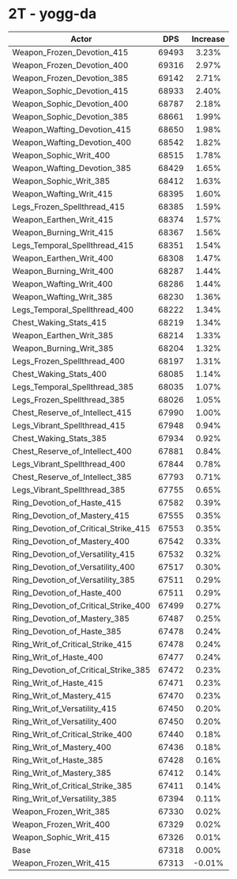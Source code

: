 # 2T - yogg-da
| Actor | DPS | Increase |
|---|:---:|:---:|
|Weapon_Frozen_Devotion_415|69493|3.23%|
|Weapon_Frozen_Devotion_400|69316|2.97%|
|Weapon_Frozen_Devotion_385|69142|2.71%|
|Weapon_Sophic_Devotion_415|68933|2.40%|
|Weapon_Sophic_Devotion_400|68787|2.18%|
|Weapon_Sophic_Devotion_385|68661|1.99%|
|Weapon_Wafting_Devotion_415|68650|1.98%|
|Weapon_Wafting_Devotion_400|68542|1.82%|
|Weapon_Sophic_Writ_400|68515|1.78%|
|Weapon_Wafting_Devotion_385|68429|1.65%|
|Weapon_Sophic_Writ_385|68412|1.63%|
|Weapon_Wafting_Writ_415|68395|1.60%|
|Legs_Frozen_Spellthread_415|68385|1.59%|
|Weapon_Earthen_Writ_415|68374|1.57%|
|Weapon_Burning_Writ_415|68367|1.56%|
|Legs_Temporal_Spellthread_415|68351|1.54%|
|Weapon_Earthen_Writ_400|68308|1.47%|
|Weapon_Burning_Writ_400|68287|1.44%|
|Weapon_Wafting_Writ_400|68286|1.44%|
|Weapon_Wafting_Writ_385|68230|1.36%|
|Legs_Temporal_Spellthread_400|68222|1.34%|
|Chest_Waking_Stats_415|68219|1.34%|
|Weapon_Earthen_Writ_385|68214|1.33%|
|Weapon_Burning_Writ_385|68204|1.32%|
|Legs_Frozen_Spellthread_400|68197|1.31%|
|Chest_Waking_Stats_400|68085|1.14%|
|Legs_Temporal_Spellthread_385|68035|1.07%|
|Legs_Frozen_Spellthread_385|68026|1.05%|
|Chest_Reserve_of_Intellect_415|67990|1.00%|
|Legs_Vibrant_Spellthread_415|67948|0.94%|
|Chest_Waking_Stats_385|67934|0.92%|
|Chest_Reserve_of_Intellect_400|67881|0.84%|
|Legs_Vibrant_Spellthread_400|67844|0.78%|
|Chest_Reserve_of_Intellect_385|67793|0.71%|
|Legs_Vibrant_Spellthread_385|67755|0.65%|
|Ring_Devotion_of_Haste_415|67582|0.39%|
|Ring_Devotion_of_Mastery_415|67555|0.35%|
|Ring_Devotion_of_Critical_Strike_415|67553|0.35%|
|Ring_Devotion_of_Mastery_400|67542|0.33%|
|Ring_Devotion_of_Versatility_415|67532|0.32%|
|Ring_Devotion_of_Versatility_400|67517|0.30%|
|Ring_Devotion_of_Versatility_385|67511|0.29%|
|Ring_Devotion_of_Haste_400|67511|0.29%|
|Ring_Devotion_of_Critical_Strike_400|67499|0.27%|
|Ring_Devotion_of_Mastery_385|67487|0.25%|
|Ring_Devotion_of_Haste_385|67478|0.24%|
|Ring_Writ_of_Critical_Strike_415|67478|0.24%|
|Ring_Writ_of_Haste_400|67477|0.24%|
|Ring_Devotion_of_Critical_Strike_385|67472|0.23%|
|Ring_Writ_of_Haste_415|67471|0.23%|
|Ring_Writ_of_Mastery_415|67470|0.23%|
|Ring_Writ_of_Versatility_415|67450|0.20%|
|Ring_Writ_of_Versatility_400|67450|0.20%|
|Ring_Writ_of_Critical_Strike_400|67440|0.18%|
|Ring_Writ_of_Mastery_400|67436|0.18%|
|Ring_Writ_of_Haste_385|67428|0.16%|
|Ring_Writ_of_Mastery_385|67412|0.14%|
|Ring_Writ_of_Critical_Strike_385|67411|0.14%|
|Ring_Writ_of_Versatility_385|67394|0.11%|
|Weapon_Frozen_Writ_385|67330|0.02%|
|Weapon_Frozen_Writ_400|67329|0.02%|
|Weapon_Sophic_Writ_415|67326|0.01%|
|Base|67318|0.00%|
|Weapon_Frozen_Writ_415|67313|-0.01%|
